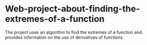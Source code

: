 # Web-project-about-finding-the-extremes-of-a-function
The project uses an algorithm to find the extremes of a function and provides information on the use of derivatives of functions
